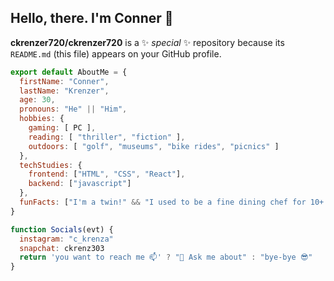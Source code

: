 ## Hello, there.   I'm Conner 👋


**ckrenzer720/ckrenzer720** is a ✨ _special_ ✨ repository because its `README.md` (this file) appears on your GitHub profile.


```javascript
export default AboutMe = {
  firstName: "Conner",
  lastName: "Krenzer",
  age: 30,
  pronouns: "He" || "Him",
  hobbies: {
    gaming: [ PC ],
    reading: [ "thriller", "fiction" ],
    outdoors: [ "golf", "museums", "bike rides", "picnics" ]
  },
  techStudies: {
    frontend: ["HTML", "CSS", "React"],
    backend: ["javascript"]
  },
  funFacts: ["I'm a twin!" && "I used to be a fine dining chef for 10+ years"]
}

function Socials(evt) {
  instagram: "c_krenza"
  snapchat: ckrenz303
  return 'you want to reach me 📫' ? "💬 Ask me about" : "bye-bye 😎"
}
```
